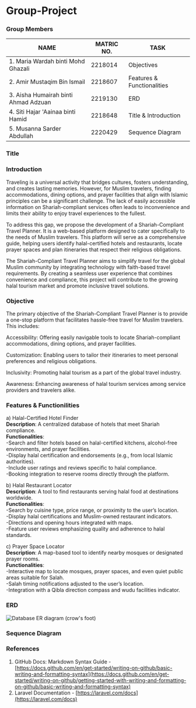 # Group-Project
### Group Members
|     NAME      |   MATRIC NO.   |     TASK      | 
| ------------- | ------------- | ------------- |
|1. Maria Wardah binti Mohd Ghazali | 2218014 | Objectives |
|2. Amir Mustaqim Bin Ismail  | 2218607 |  Features & Functionalities  |
|3. Aisha Humairah binti Ahmad Adzuan  | 2219130  |  ERD   |
|4. Siti Hajar 'Aainaa binti Hamid | 2218648  |    Title & Introduction    |
|5. Musanna Sarder Abdullah          | 2220429  |   Sequence Diagram        |
        

### Title


### Introduction
Traveling is a universal activity that bridges cultures, fosters understanding, and creates lasting memories. However, for Muslim travelers, finding accommodations, dining options, and prayer facilities that align with Islamic principles can be a significant challenge. The lack of easily accessible information on Shariah-compliant services often leads to inconvenience and limits their ability to enjoy travel experiences to the fullest.

To address this gap, we propose the development of a Shariah-Compliant Travel Planner. It is a web-based platform designed to cater specifically to the needs of Muslim travelers. This platform will serve as a comprehensive guide, helping users identify halal-certified hotels and restaurants, locate prayer spaces and plan itineraries that respect their religious obligations.

The Shariah-Compliant Travel Planner aims to simplify travel for the global Muslim community by integrating technology with faith-based travel requirements. By creating a seamless user experience that combines convenience and compliance, this project will contribute to the growing halal tourism market and promote inclusive travel solutions.



### Objective

The primary objective of the Shariah-Compliant Travel Planner is to provide a one-stop platform that facilitates hassle-free travel for Muslim travelers. This includes:

Accessibility: Offering easily navigable tools to locate Shariah-compliant accommodations, dining options, and prayer facilities.

Customization: Enabling users to tailor their itineraries to meet personal preferences and religious obligations.

Inclusivity: Promoting halal tourism as a part of the global travel industry.

Awareness: Enhancing awareness of halal tourism services among service providers and travelers alike.


### Features & Functionilities

a) Halal-Certified Hotel Finder  
**Description**: A centralized database of hotels that meet Shariah compliance.  
**Functionalities**:  
-Search and filter hotels based on halal-certified kitchens, alcohol-free environments, and prayer facilities.  
-Display halal certification and endorsements (e.g., from local Islamic authorities).  
-Include user ratings and reviews specific to halal compliance.  
-Booking integration to reserve rooms directly through the platform.

b) Halal Restaurant Locator  
**Description**: A tool to find restaurants serving halal food at destinations worldwide.  
**Functionalities**:  
-Search by cuisine type, price range, or proximity to the user’s location.  
-Display halal certifications and Muslim-owned restaurant indicators.  
-Directions and opening hours integrated with maps.  
-Feature user reviews emphasizing quality and adherence to halal standards.

c) Prayer Space Locator  
**Description**: A map-based tool to identify nearby mosques or designated prayer rooms.  
**Functionalities**:  
-Interactive map to locate mosques, prayer spaces, and even quiet public areas suitable for Salah.  
-Salah timing notifications adjusted to the user’s location.  
-Integration with a Qibla direction compass and wudu facilities indicator.



### ERD

![Database ER diagram (crow's foot)](https://github.com/user-attachments/assets/705be48e-418e-4015-aa5d-620bc64d4e83)



### Sequence Diagram

### References

1. GitHub Docs: Markdown Syntax Guide - [https://docs.github.com/en/get-started/writing-on-github/basic-writing-and-formatting-syntax](https://docs.github.com/en/get-started/writing-on-github/getting-started-with-writing-and-formatting-on-github/basic-writing-and-formatting-syntax)
2. Laravel Documentation - [https://laravel.com/docs](https://laravel.com/docs)  
